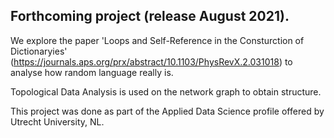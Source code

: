 ## Forthcoming project (release August 2021).

We explore the paper 'Loops and Self-Reference in the Consturction of Dictionaryies' (https://journals.aps.org/prx/abstract/10.1103/PhysRevX.2.031018) to analyse how random language really is.

Topological Data Analysis is used on the network graph to obtain structure.

This project was done as part of the Applied Data Science profile offered by Utrecht University, NL.
